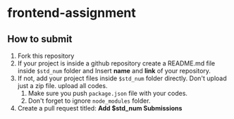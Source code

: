 # frontend-assignment

## How to submit

1. Fork this repository
2. If your project is inside a github repository create a README.md file inside `$std_num` folder and Insert **name** and **link** of your repository.
3. If not, add your project files inside `$std_num` folder directly. Don't upload just a zip file. upload all codes.
   1. Make sure you push `package.json` file with your codes.
   2. Don't forget to ignore `node_modules` folder.
4. Create a pull request titled: **Add $std_num Submissions**  

